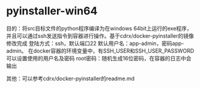 # pyinstaller-win64
目的：将src目标文件的python程序编译为在windows 64bit上运行的exe程序，并且可以通过ssh发送指令到容器进行操作。基于cdrx/docker-pyinstaller的镜像修改完成
登陆方式：ssh，默认端口22
默认用户名：app-admin，密码app-admin。
            在docker容器的环境变量中，有SSH_USER和SSH_USER_PASSWORD可以设置使用的用户名及密码
root密码：随机生成16位密码，在容器的日志中会输出

其他：可以参考cdrx/docker-pyinstaller的readme.md
